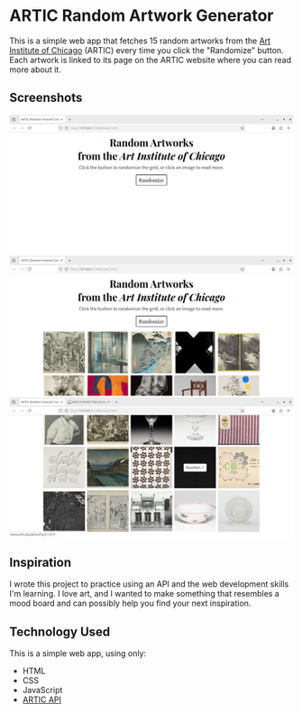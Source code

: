 # ARTIC Random Artwork Generator

This is a simple web app that fetches 15 random artworks from the [Art Institute of Chicago](https://www.artic.edu/) (ARTIC) every time you click the "Randomize" button.
Each artwork is linked to its page on the ARTIC website where you can read more about it.

<!-- ## Live Demo

You can find the web app hosted on Github Pages [here&nearr;]() -->

## Screenshots

![The page on load, before pressing the "Randomize" button](./screenshots/artic-screenshot-1.png)
![The page after the random artworks are generated](./screenshots/artic-screenshot-2.png)
![Hovering over an artwork shows the "Read More" overlay](./screenshots/artic-screenshot-3.png)

## Inspiration

I wrote this project to practice using an API and the web development skills I'm learning.
I love art, and I wanted to make something that resembles a mood board and can possibly help you find your next inspiration.

## Technology Used

This is a simple web app, using only:

- HTML
- CSS
- JavaScript
- [ARTIC API](https://api.artic.edu/docs/)
